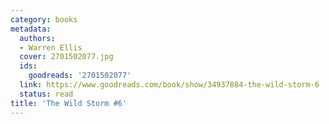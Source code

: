 ```yaml
---
category: books
metadata:
  authors:
  - Warren Ellis
  cover: 2701502077.jpg
  ids:
    goodreads: '2701502077'
  link: https://www.goodreads.com/book/show/34937884-the-wild-storm-6
  status: read
title: 'The Wild Storm #6'
---
```

